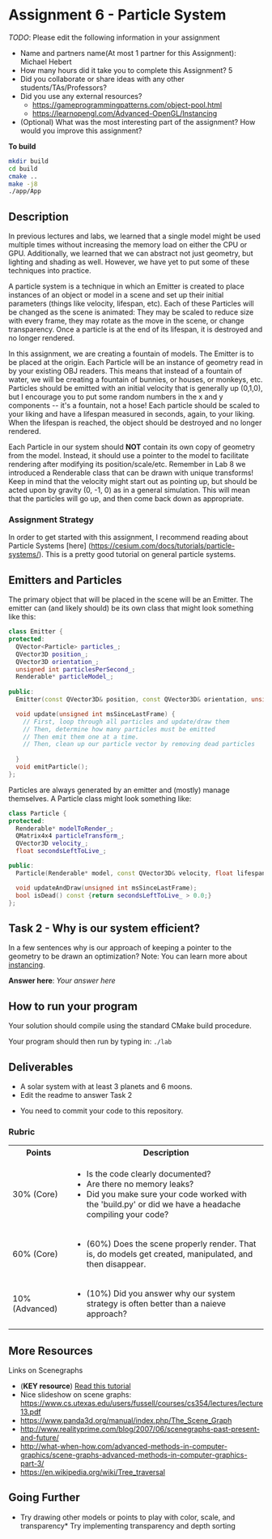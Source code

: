 # Assignment 6 - Particle System

*TODO*: Please edit the following information in your assignment

* Name and partners name(At most 1 partner for this Assignment):  Michael Hebert
* How many hours did it take you to complete this Assignment? 5
* Did you collaborate or share ideas with any other students/TAs/Professors? 
* Did you use any external resources? 
  * https://gameprogrammingpatterns.com/object-pool.html
  * https://learnopengl.com/Advanced-OpenGL/Instancing
* (Optional) What was the most interesting part of the assignment? How would you improve this assignment?
  
**To build**
```sh
mkdir build
cd build
cmake ..
make -j8
./app/App
```

## Description

In previous lectures and labs, we learned that a single model might be
used multiple times without increasing the memory load on either the
CPU or GPU.  Additionally, we learned that we can abstract not just
geometry, but lighting and shading as well.  However, we have yet to
put some of these techniques into practice.

A particle system is a technique in which an Emitter is created to
place instances of an object or model in a scene and set up their
initial parameters (things like velocity, lifespan, etc).  Each of
these Particles will be changed as the scene is animated: They may be
scaled to reduce size with every frame, they may rotate as the move in
the scene, or change transparency.  Once a particle is at the end of
its lifespan, it is destroyed and no longer rendered.

In this assignment, we are creating a fountain of models.  The Emitter
is to be placed at the origin.  Each Particle will be an instance of
geometry read in by your existing OBJ readers.  This means that
instead of a fountain of water, we will be creating a fountain of
bunnies, or houses, or monkeys, etc.  Particles should be emitted with
an initial velocity that is generally up (0,1,0), but I encourage you
to put some random numbers in the x and y components -- it's a
fountain, not a hose!  Each particle should be scaled to your liking
and have a lifespan measured in seconds, again, to your liking.  When
the lifespan is reached, the object should be destroyed and no longer
rendered.

Each Particle in our system should **NOT** contain its own copy of
geometry from the model.  Instead, it should use a pointer to the
model to facilitate rendering after modifying its position/scale/etc.
Remember in Lab 8 we introduced a Renderable class that can be drawn
with unique transforms!  Keep in mind that the velocity might start
out as pointing up, but should be acted upon by gravity (0, -1, 0) as
in a general simulation.  This will mean that the particles will go
up, and then come back down as appropriate.
  
### Assignment Strategy

In order to get started with this assignment, I recommend reading
about Particle Systems [here]
(https://cesium.com/docs/tutorials/particle-systems/).  This is a pretty good tutorial on general particle systems.
  
## Emitters and Particles

The primary object that will be placed in the scene will be an
Emitter.  The emitter can (and likely should) be its own class that
might look something like this:

```cpp
class Emitter {
protected:
  QVector<Particle> particles_;
  QVector3D position_;
  QVector3D orientation_;
  unsigned int particlesPerSecond_;
  Renderable* particleModel_;
  
public:
  Emitter(const QVector3D& position, const QVector3D& orientation, unsigned int pps, Renderable* particleModel);

  void update(unsigned int msSinceLastFrame) {
    // First, loop through all particles and update/draw them
	// Then, determine how many particles must be emitted
	// Then emit them one at a time.
	// Then, clean up our particle vector by removing dead particles
	
  }
  void emitParticle();
};
```

Particles are always generated by an emitter and (mostly) manage
themselves.  A Particle class might look something like:

```cpp
class Particle {
protected:
  Renderable* modelToRender_;
  QMatrix4x4 particleTransform_;
  QVector3D velocity_;
  float secondsLeftToLive_;

public:
  Particle(Renderable* model, const QVector3D& velocity, float lifespan);

  void updateAndDraw(unsigned int msSinceLastFrame);
  bool isDead() const {return secondsLeftToLive_ > 0.0;}
};
```

## Task 2 - Why is our system efficient?

In a few sentences why is our approach of keeping a pointer to the
geometry to be drawn an optimization? Note: You can learn more about [instancing](https://learnopengl.com/Advanced-OpenGL/Instancing).
  
**Answer here**: *Your answer here*
  
## How to run your program

Your solution should compile using the standard CMake build procedure. 

Your program should then run by typing in: `./lab`  


## Deliverables

- A solar system with at least 3 planets and 6 moons.
- Edit the readme to answer Task 2

* You need to commit your code to this repository.

### Rubric

<table>
  <tbody>
    <tr>
      <th>Points</th>
      <th align="center">Description</th>
    </tr>
    <tr>
      <td>30% (Core)</td>
	    <td align="left"> <ul><li>Is the code clearly documented?</li> <li>Are there no memory leaks?</li> <li>Did you make sure your code worked with the 'build.py' or did we have a headache compiling your code?</li></ul></td>
    </tr>   
    <tr>
      <td>60% (Core)</td>
	    <td align="left"><ul><li>(60%) Does the scene properly render. That is, do models get created, manipulated, and then disappear.</li></ul></td>
	</tr>
    <tr>
      <td>10% (Advanced)</td>
      <td align="left"><ul><li>(10%) Did you answer why our system strategy is often better than a naieve approach?</li></ul></td>
	</tr>	
  </tbody>
</table>


## More Resources

Links on Scenegraphs
* (**KEY resource**) [Read this tutorial](./media/SceneGraphs.pdf)
* Nice slideshow on scene graphs: https://www.cs.utexas.edu/users/fussell/courses/cs354/lectures/lecture13.pdf
* https://www.panda3d.org/manual/index.php/The_Scene_Graph
* http://www.realityprime.com/blog/2007/06/scenegraphs-past-present-and-future/
* http://what-when-how.com/advanced-methods-in-computer-graphics/scene-graphs-advanced-methods-in-computer-graphics-part-3/
* https://en.wikipedia.org/wiki/Tree_traversal

## Going Further

* Try drawing other models or points to play with color, scale, and transparency* Try implementing transparency and depth sorting

